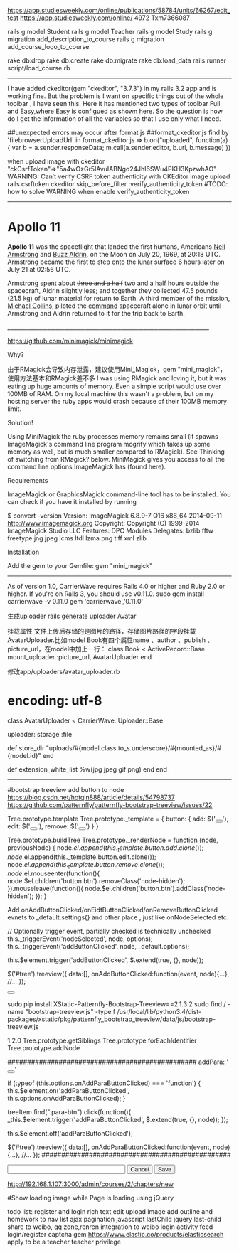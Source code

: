
https://app.studiesweekly.com/online/publications/58784/units/66267/edit_test
https://app.studiesweekly.com/online/
4972
Txm7366087

rails g model Student
rails g model Teacher
rails g model Study
rails g migration add_description_to_course
rails g migration add_course_logo_to_course

rake db:drop
rake db:create
rake db:migrate
rake db:load_data
rails runner script/load_course.rb

_______________________________________________________________________
I have added ckeditor(gem "ckeditor", "3.7.3") in my rails 3.2 app and is working fine.
But the problem is I want on specific things out of the whole toolbar , I have seen this.
Here it has mentioned two types of toolbar Full and Easy,where Easy is configued as shown here.
So the question is how do I get the information of all the variables so that I use only what I need.

##unexpected errors may occur after format js 
##format_ckeditor.js
find by 'filebrowserUploadUrl' in format_ckeditor.js
=>
b.on("uploaded",
	function(a) {
		var b = a.sender.responseData;
		m.call(a.sender.editor, b.url, b.message)
})

when upload image with ckeditor
"ckCsrfToken"=>"5a4wOzGr5IAvuIABNgo24JhI6SWu4PKH3KpzwhAO"
WARNING: Can’t verify CSRF token authenticity with CKEditor image upload
rails csrftoken ckeditor
skip_before_filter  :verify_authenticity_token
#TODO: how to solve WARNING when enable verify_authenticity_token
_______________________________________________________________________

<h1>Apollo 11</h1>
<p><strong>Apollo 11</strong> was the spaceflight that landed the first humans, Americans <a href="http://en.wikipedia.org/wiki/Neil_Armstrong">Neil Armstrong</a> and <a href="http://en.wikipedia.org/wiki/Buzz_Aldrin">Buzz Aldrin</a>, on the Moon on July 20, 1969, at 20:18 UTC. Armstrong became the first to step onto the lunar surface 6 hours later on July 21 at 02:56 UTC.</p>
<p>Armstrong spent about <s>three and a half</s> two and a half hours outside the spacecraft, Aldrin slightly less; and together they collected 47.5 pounds (21.5&nbsp;kg) of lunar material for return to Earth. A third member of the mission, <a href="http://en.wikipedia.org/wiki/Michael_Collins_(astronaut)">Michael Collins</a>, piloted the <a href="http://en.wikipedia.org/wiki/Apollo_Command/Service_Module">command</a> spacecraft alone in lunar orbit until Armstrong and Aldrin returned to it for the trip back to Earth.
</p>
_______________________________________________________________________

https://github.com/minimagick/minimagick

Why?

由于RMagick会导致内存泄露，建议使用Mini_Magick，gem "mini_magick"，使用方法基本和RMagick差不多
I was using RMagick and loving it, but it was eating up huge amounts of memory. Even a simple script would use over 100MB of RAM. On my local machine this wasn't a problem, but on my hosting server the ruby apps would crash because of their 100MB memory limit.

Solution!

Using MiniMagick the ruby processes memory remains small (it spawns ImageMagick's command line program mogrify which takes up some memory as well, but is much smaller compared to RMagick). See Thinking of switching from RMagick? below.
MiniMagick gives you access to all the command line options ImageMagick has (found here).

Requirements

ImageMagick or GraphicsMagick command-line tool has to be installed. You can check if you have it installed by running

$ convert -version
Version: ImageMagick 6.8.9-7 Q16 x86_64 2014-09-11 http://www.imagemagick.org
Copyright: Copyright (C) 1999-2014 ImageMagick Studio LLC
Features: DPC Modules
Delegates: bzlib fftw freetype jng jpeg lcms ltdl lzma png tiff xml zlib

Installation

Add the gem to your Gemfile:
gem "mini_magick"
_______________________________________________________________________
As of version 1.0, CarrierWave requires Rails 4.0 or higher and Ruby 2.0 or higher. If you're on Rails 3, you should use v0.11.0.
sudo gem install carrierwave -v 0.11.0
gem 'carrierwave','0.11.0'

生成uploader
rails generate uploader Avatar

挂载属性
文件上传后存储的是图片的路径，存储图片路径的字段挂载AvatarUploader.比如model Book有四个属性name 、author 、publish 、picture_url，在model中加上一行：
class Book < ActiveRecord::Base
    mount_uploader :picture_url, AvatarUploader
end

修改app/uploaders/avatar_uploader.rb

# encoding: utf-8
class AvatarUploader < CarrierWave::Uploader::Base

uploader:
  storage :file

  def store_dir
    "uploads/#{model.class.to_s.underscore}/#{mounted_as}/#{model.id}"
  end

   def extension_white_list
     %w(jpg jpeg gif png)
   end
end
_______________________________________________________________________
#bootstrap treeview add button to node
https://blog.csdn.net/hotqin888/article/details/54798737
https://github.com/patternfly/patternfly-bootstrap-treeview/issues/22

Tree.prototype.template
Tree.prototype._template = {
	button: {
	add: $('<button class="add-btn btn glyphicon glyphicon-plus-sign node-hidden"></button>'),
	edit: $('<button class="btn glyphicon glyphicon-edit node-hidden"></button>'),
	remove: $('<button class="btn glyphicon glyphicon-remove-sign node-hidden"></button>')
	}
}

Tree.prototype.buildTree
Tree.prototype._renderNode = function (node, previousNode) {
	node.$el.append(this._template.button.add.clone());
	node.$el.append(this._template.button.edit.clone());
	node.$el.append(this._template.button.remove.clone());
	node.$el.mouseenter(function(){
		node.$el.children('button.btn').removeClass('node-hidden');
	}).mouseleave(function(){
		node.$el.children('button.btn').addClass('node-hidden');
	});
}


Add onAddButtonClicked/onEidtButtonClicked/onRemoveButtonClicked evnets 
to _default.settings{} and other place , just like onNodeSelected etc.

// Optionally trigger event, partially checked is technically unchecked
this._triggerEvent('nodeSelected', node, options);
this._triggerEvent('addButtonClicked', node, _default.options);

this.$element.trigger('addButtonClicked', $.extend(true, {}, node));

$('#tree').treeview({
data:[],
onAddButtonClicked:function(event, node){...},
//...
});

<button class="add-btn btn glyphicon glyphicon-plus-sign node-hidden"></button>

sudo pip install XStatic-Patternfly-Bootstrap-Treeview==2.1.3.2
sudo find / -name "bootstrap-treeview.js" -type f
/usr/local/lib/python3.4/dist-packages/xstatic/pkg/patternfly_bootstrap_treeview/data/js/bootstrap-treeview.js

1.2.0
Tree.prototype.getSiblings
Tree.prototype.forEachIdentifier
Tree.prototype.addNode

################################################
addPara: '<button title="Add Paragraph" class="para-btn btn glyphicon glyphicon-plus-sign node-hidden red"></button>'

if (typeof (this.options.onAddParaButtonClicked) === 'function') {
	this.$element.on('addParaButtonClicked', this.options.onAddParaButtonClicked);
}

treeItem.find(".para-btn").click(function(){
  _this.$element.trigger('addParaButtonClicked', $.extend(true, {}, node));
});

this.$element.off('addParaButtonClicked');

$('#tree').treeview({
data:[],
onAddParaButtonClicked:function(event, node){...},
//...
});
################################################


<form name="create-section" method="post" id="" class="new_chapter" action="/admin/chapters/222/sections" accept-charset="UTF-8">
  <input type="text" size="30" name="section[title]" id="">
  <button class="cancel btn">Cancel</button>	
  <button class="save btn">Save</button>
</form>

http://192.168.1.107:3000/admin/courses/2/chapters/new


#Show loading image while Page is loading using jQuery 

todo list:
register and login
rich text edit
upload image
add outline and homework to nav list
ajax pagination
javascript lastChild jquery last-child
share to weibo, qq zone,renren
integration to weibo login
activity feed
login/register captcha gem
https://www.elastic.co/products/elasticsearch
apply to be a teacher
teacher privilege









